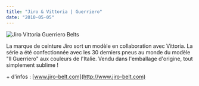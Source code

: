 ```yaml
---
title: "Jiro & Vittoria | Guerriero"
date: "2010-05-05"
---
```


![](http://www.guidoline.com/wp-content/uploads/2010/05/guerriero_jiro_vittoria.jpg "Jiro Vittoria Guerriero Belts")

La marque de ceinture Jiro sort un modèle en collaboration avec Vittoria. La série a été confectionnée avec les 30 derniers pneus au monde du modèle "Il Guerriero" aux couleurs de l'Italie. Vendu dans l'emballage d'origine, tout simplement sublime !

\+ d'infos : [www.jiro-belt.com](http://www.jiro-belt.com)
